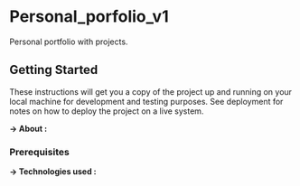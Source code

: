 # Personal_porfolio_v1

Personal portfolio with projects.

## Getting Started

These instructions will get you a copy of the project up and running on your local machine for development and testing purposes. See deployment for notes on how to deploy the project on a live system.

<b>-> About : </b> 

### Prerequisites

<b>-> Technologies used : </b> 

